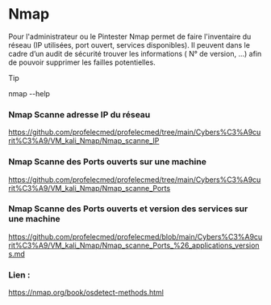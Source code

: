 #  Nmap

Pour l'administrateur ou le Pintester Nmap permet de faire l'inventaire du réseau (IP utilisées, port ouvert, services disponibles).
Il peuvent dans le cadre d’un audit de sécurité trouver les informations ( N° de version, ...) afin de pouvoir supprimer les failles potentielles.

>[!TIP]
>
> nmap --help

### Nmap Scanne adresse IP du réseau
https://github.com/profelecmed/profelecmed/tree/main/Cybers%C3%A9curit%C3%A9/VM_kali_Nmap/Nmap_scanne_IP

### Nmap Scanne des Ports ouverts sur une machine
https://github.com/profelecmed/profelecmed/tree/main/Cybers%C3%A9curit%C3%A9/VM_kali_Nmap/Nmap_scanne_Ports

### Nmap Scanne des Ports ouverts et version des services sur une machine
https://github.com/profelecmed/profelecmed/blob/main/Cybers%C3%A9curit%C3%A9/VM_kali_Nmap/Nmap_scanne_Ports_%26_applications_versions.md


### Lien :
https://nmap.org/book/osdetect-methods.html
